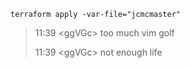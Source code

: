 `terraform apply -var-file="jcmcmaster"`

> 11:39 \<ggVGc\> too much vim golf
>
> 11:39 \<ggVGc\> not enough life 

<!---
jcmcmaster/jcmcmaster is a ✨ special ✨ repository because its `README.md` (this file) appears on your GitHub profile.
You can click the Preview link to take a look at your changes.
--->
